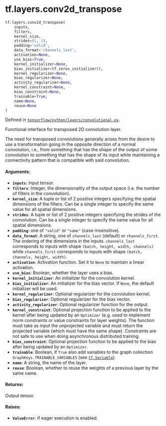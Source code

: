 <div itemscope itemtype="http://developers.google.com/ReferenceObject">
<meta itemprop="name" content="tf.layers.conv2d_transpose" />
</div>

# tf.layers.conv2d_transpose

``` python
tf.layers.conv2d_transpose(
    inputs,
    filters,
    kernel_size,
    strides=(1, 1),
    padding='valid',
    data_format='channels_last',
    activation=None,
    use_bias=True,
    kernel_initializer=None,
    bias_initializer=tf.zeros_initializer(),
    kernel_regularizer=None,
    bias_regularizer=None,
    activity_regularizer=None,
    kernel_constraint=None,
    bias_constraint=None,
    trainable=True,
    name=None,
    reuse=None
)
```



Defined in [`tensorflow/python/layers/convolutional.py`](https://www.tensorflow.org/code/tensorflow/python/layers/convolutional.py).

Functional interface for transposed 2D convolution layer.

The need for transposed convolutions generally arises
from the desire to use a transformation going in the opposite direction
of a normal convolution, i.e., from something that has the shape of the
output of some convolution to something that has the shape of its input
while maintaining a connectivity pattern that is compatible with
said convolution.

#### Arguments:

* <b>`inputs`</b>: Input tensor.
* <b>`filters`</b>: Integer, the dimensionality of the output space (i.e. the number
    of filters in the convolution).
* <b>`kernel_size`</b>: A tuple or list of 2 positive integers specifying the spatial
    dimensions of the filters. Can be a single integer to specify the same
    value for all spatial dimensions.
* <b>`strides`</b>: A tuple or list of 2 positive integers specifying the strides
    of the convolution. Can be a single integer to specify the same value for
    all spatial dimensions.
* <b>`padding`</b>: one of `"valid"` or `"same"` (case-insensitive).
* <b>`data_format`</b>: A string, one of `channels_last` (default) or `channels_first`.
    The ordering of the dimensions in the inputs.
    `channels_last` corresponds to inputs with shape
    `(batch, height, width, channels)` while `channels_first` corresponds to
    inputs with shape `(batch, channels, height, width)`.
* <b>`activation`</b>: Activation function. Set it to `None` to maintain a
    linear activation.
* <b>`use_bias`</b>: Boolean, whether the layer uses a bias.
* <b>`kernel_initializer`</b>: An initializer for the convolution kernel.
* <b>`bias_initializer`</b>: An initializer for the bias vector. If `None`, the default
    initializer will be used.
* <b>`kernel_regularizer`</b>: Optional regularizer for the convolution kernel.
* <b>`bias_regularizer`</b>: Optional regularizer for the bias vector.
* <b>`activity_regularizer`</b>: Optional regularizer function for the output.
* <b>`kernel_constraint`</b>: Optional projection function to be applied to the
      kernel after being updated by an `Optimizer` (e.g. used to implement
      norm constraints or value constraints for layer weights). The function
      must take as input the unprojected variable and must return the
      projected variable (which must have the same shape). Constraints are
      not safe to use when doing asynchronous distributed training.
* <b>`bias_constraint`</b>: Optional projection function to be applied to the
      bias after being updated by an `Optimizer`.
* <b>`trainable`</b>: Boolean, if `True` also add variables to the graph collection
    `GraphKeys.TRAINABLE_VARIABLES` (see <a href="../../tf/Variable.md"><code>tf.Variable</code></a>).
* <b>`name`</b>: A string, the name of the layer.
* <b>`reuse`</b>: Boolean, whether to reuse the weights of a previous layer
    by the same name.


#### Returns:

Output tensor.


#### Raises:

* <b>`ValueError`</b>: if eager execution is enabled.